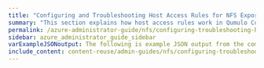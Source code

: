 ```yaml
---
title: "Configuring and Troubleshooting Host Access Rules for NFS Exports in Qumulo Core"
summary: "This section explains how host access rules work in Qumulo Core and how to configure and troubleshoot them."
permalink: /azure-administrator-guide/nfs/configuring-troubleshooting-host-access-rules-nfs-exports.html
sidebar: azure_administrator_guide_sidebar
varExampleJSONoutput: The following is example JSON output from the command.
include_content: content-reuse/admin-guides/nfs/configuring-troubleshooting-host-access-rules-nfs-exports.md
---
```


